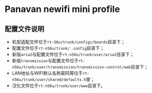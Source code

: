 # Panavan newifi mini profile

## 配置文件说明

- 机型适配文件位于`rt-56u/trunk/configs/boards`目录下；
- 配置文件位于`rt-n56u/trunk/` `.config`目录下；
- 新版`aria2`与配置文件位于`rt-n56u/trunk/user/aria2`目录下；
- 新版`transmission`与配置文件位于`rt-n56u/trunk/user/transmission/transmission-control/web`目录下；
- LAN地址与WIFI默认名称密码等位于`rt-n56u/trunk/user/shared/defaults.h`里；
- 汉化文件位于`rt-n56u/trunk/user/www`目录下。

